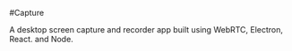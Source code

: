 #Capture

A desktop screen capture and recorder app built using WebRTC, Electron, React. and Node. 
